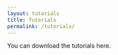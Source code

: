 ```yaml
---
layout: tutorials
title: Tutorials
permalink: /tutorials/
---
```

You can download the tutorials here.
